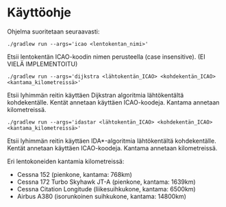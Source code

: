 # Käyttöohje

Ohjelma suoritetaan seuraavasti:

```
./gradlew run --args='icao <lentokentan_nimi>'
```
Etsii lentokentän ICAO-koodin nimen perusteella (case insensitive). (EI VIELÄ IMPLEMENTOITU)

```
./gradlew run --args='dijkstra <lähtokentän_ICAO> <kohdekentän_ICAO> <kantama_kilometreissä>' 
```

Etsii lyhimmän reitin käyttäen Dijkstran algoritmia lähtökentältä kohdekentälle. Kentät annetaan käyttäen ICAO-koodeja. Kantama annetaan kilometreissä.

```
./gradlew run --args='idastar <lähtokentän_ICAO> <kohdekentän_ICAO> <kantama_kilometreissä>' 
```

Etsii lyhimmän reitin käyttäen IDA*-algoritmia lähtökentältä kohdekentälle. Kentät annetaan käyttäen ICAO-koodeja. Kantama annetaan kilometreissä.

Eri lentokoneiden kantamia kilometreissä:

- Cessna 152 (pienkone, kantama: 768km)
- Cessna 172 Turbo Skyhawk JT-A (pienkone, kantama: 1639km)
- Cessna Citation Longitude (liikesuihkukone, kantama: 6500km)
- Airbus A380 (isorunkoinen suihkukone, kantama: 14800km)
